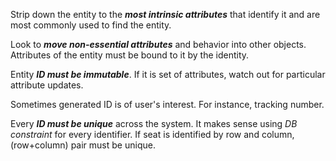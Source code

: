 Strip down the entity to the ***most intrinsic attributes*** that identify it and are most commonly used to find the entity.

Look to ***move non-essential attributes*** and behavior into other objects. Attributes of the entity must be bound to it by the identity.

Entity ***ID must be immutable***. If it is set of attributes, watch out for particular attribute updates.

Sometimes generated ID is of user's interest. For instance, tracking number.

Every ***ID must be unique*** across the system. It makes sense using *DB constraint* for every identifier. If seat is identified by row and column, (row+column) pair must be unique.





